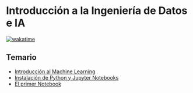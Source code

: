 # Introducción a la Ingeniería de Datos e IA

[![wakatime](https://wakatime.com/badge/user/8ef73281-6d0a-4758-af11-fd880ca3009c/project/b27027c7-0174-461e-b76e-74540398fdd4.svg?style=for-the-badge)](https://wakatime.com/badge/user/8ef73281-6d0a-4758-af11-fd880ca3009c/project/b27027c7-0174-461e-b76e-74540398fdd4)

## Temario

- [Introducción al Machine Learning](DOC/00-Machine_Learning.pdf)
- [Instalación de Python y Jupyter Notebooks](DOC/01-Instalacion_de_Python_y_Jupyter_Notebooks.md)
- [El primer Notebook](DOC/02-El_primer_notebook.md)
